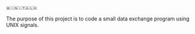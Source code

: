 ```
🇲​​​​​🇮​​​​​🇳​​​​​🇮​​​​​🇹​​​​​🇦​​​​​🇱​​​​​🇰​​​​​
```
The purpose of this project is to code a small data exchange program using UNIX signals.
